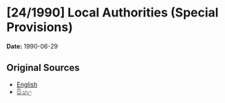 # [24/1990] Local Authorities (Special Provisions)

**Date:** 1990-06-29

## Original Sources

- [English](https://documents.gov.lk/view/acts/1990/6/24-1990_E.pdf)
- [සිංහල](https://documents.gov.lk/view/acts/1990/6/24-1990_S.pdf)
